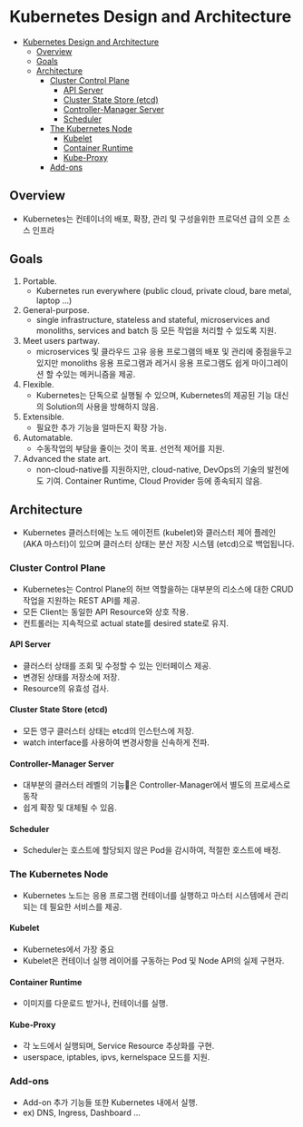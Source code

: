 # Kubernetes Design and Architecture

- [Kubernetes Design and Architecture](#kubernetes-design-and-architecture)
  - [Overview](#overview)
  - [Goals](#goals)
  - [Architecture](#architecture)
    - [Cluster Control Plane](#cluster-control-plane)
      - [API Server](#api-server)
      - [Cluster State Store (etcd)](#cluster-state-store-etcd)
      - [Controller-Manager Server](#controller-manager-server)
      - [Scheduler](#scheduler)
    - [The Kubernetes Node](#the-kubernetes-node)
      - [Kubelet](#kubelet)
      - [Container Runtime](#container-runtime)
      - [Kube-Proxy](#kube-proxy)
    - [Add-ons](#add-ons)

## Overview
* Kubernetes는 컨테이너의 배포, 확장, 관리 및 구성을위한 프로덕션 급의 오픈 소스 인프라

## Goals
1. Portable.
   * Kubernetes run everywhere (public cloud, private cloud, bare metal, laptop ...)
2. General-purpose.
   * single infrastructure, stateless and stateful, microservices and monoliths, services and batch 등 모든 작업을 처리할 수 있도록 지원.
3. Meet users partway.
   * microservices 및 클라우드 고유 응용 프로그램의 배포 및 관리에 중점을두고 있지만 monoliths 응용 프로그램과 레거시 응용 프로그램도 쉽게 마이그레이션 할 수있는 메커니즘을 제공.
4. Flexible.
   * Kubernetes는 단독으로 실행될 수 있으며, Kubernetes의 제공된 기능 대신의 Solution의 사용을 방해하지 않음.
5. Extensible.
   * 필요한 추가 기능을 얼마든지 확장 가능.
6. Automatable.
   * 수동작업의 부담을 줄이는 것이 목표. 선언적 제어를 지원.
7. Advanced the state art.
   * non-cloud-native를 지원하지만, cloud-native, DevOps의 기술의 발전에도 기여. Container Runtime, Cloud Provider 등에 종속되지 않음.

## Architecture
* Kubernetes 클러스터에는 노드 에이전트 (kubelet)와 클러스터 제어 플레인 (AKA 마스터)이 있으며 클러스터 상태는 분산 저장 시스템 (etcd)으로 백업됩니다.

### Cluster Control Plane
* Kubernetes는 Control Plane의 허브 역할을하는 대부분의 리소스에 대한 CRUD 작업을 지원하는 REST API를 제공.
* 모든 Client는 동일한 API Resource와 상호 작용.
* 컨트롤러는 지속적으로 actual state를 desired state로 유지.
  
#### API Server
* 클러스터 상태를 조회 및 수정할 수 있는 인터페이스 제공.
* 변경된 상태를 저장소에 저장.
* Resource의 유효성 검사.

#### Cluster State Store (etcd)
* 모든 영구 클러스터 상태는 etcd의 인스턴스에 저장.
* watch interface를 사용하여 변경사항을 신속하게 전파.

#### Controller-Manager Server
* 대부분의 클러스터 레벨의 기능은 Controller-Manager에서 별도의 프로세스로 동작
* 쉽게 확장 및 대체될 수 있음.

#### Scheduler
* Scheduler는 호스트에 할당되지 않은 Pod을 감시하여, 적절한 호스트에 배정.

### The Kubernetes Node
* Kubernetes 노드는 응용 프로그램 컨테이너를 실행하고 마스터 시스템에서 관리되는 데 필요한 서비스를 제공.

#### Kubelet
* Kubernetes에서 가장 중요
* Kubelet은 컨테이너 실행 레이어를 구동하는 Pod 및 Node API의 실제 구현자.

#### Container Runtime
* 이미지를 다운로드 받거나, 컨테이너를 실행.

#### Kube-Proxy
* 각 노드에서 실행되며, Service Resource 추상화를 구현.
* userspace, iptables, ipvs, kernelspace 모드를 지원.

### Add-ons
* Add-on 추가 기능들 또한 Kubernetes 내에서 실행.
* ex) DNS, Ingress, Dashboard ...